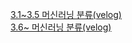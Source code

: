 [3.1~3.5 머신러닝 분류(velog)](https://velog.io/@zstep/%EB%A8%B8%EC%8B%A0%EB%9F%AC%EB%8B%9DClassification)     
[3.6~ 머신러닝 분류(velog)](https://velog.io/@zstep/%EB%A8%B8%EC%8B%A0%EB%9F%AC%EB%8B%9DMultilabel-Classification)
